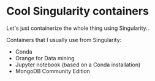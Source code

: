 # Cool Singularity containers
Let's just containerize the whole thing using Singularity..

Containers that I usually use from Singularity:

- Conda
- Orange for Data mining
- Jupyter notebook (based on a Conda installation)
- MongoDB Community Edition
